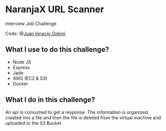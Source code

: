 # NaranjaX URL Scanner
Interview Job Challenge

Code: @[Juan Ignacio Gidoni](https://github.com/JuanGidoni)

## What I use to do this challenge?

- Node JS
- Express
- Jade
- AWS (EC2 & S3)
- Docker

## What I do in this challenge?

An api is consumed to get a response. 
The information is organized, created into a file and then the file is deleted from the
virtual machine and uploaded to the S3 Bucket.
